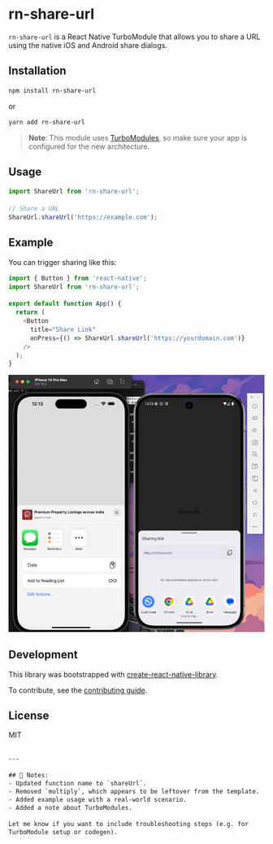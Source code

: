 # rn-share-url

`rn-share-url` is a React Native TurboModule that allows you to share a URL using the native iOS and Android share dialogs.

## Installation

```sh
npm install rn-share-url
```

or

```sh
yarn add rn-share-url
```

> **Note**: This module uses [TurboModules](https://reactnative.dev/docs/the-new-architecture-intro), so make sure your app is configured for the new architecture.

## Usage

```ts
import ShareUrl from 'rn-share-url';

// Share a URL
ShareUrl.shareUrl('https://example.com');
```

## Example

You can trigger sharing like this:

```ts
import { Button } from 'react-native';
import ShareUrl from 'rn-share-url';

export default function App() {
  return (
    <Button
      title="Share Link"
      onPress={() => ShareUrl.shareUrl('https://yourdomain.com')}
    />
  );
}
```

![Share Dialog Screenshot](image/example.png)

## Development

This library was bootstrapped with [create-react-native-library](https://github.com/callstack/react-native-builder-bob).

To contribute, see the [contributing guide](CONTRIBUTING.md).

## License

MIT

```

---

## 📌 Notes:
- Updated function name to `shareUrl`.
- Removed `multiply`, which appears to be leftover from the template.
- Added example usage with a real-world scenario.
- Added a note about TurboModules.

Let me know if you want to include troubleshooting steps (e.g. for TurboModule setup or codegen).
```
